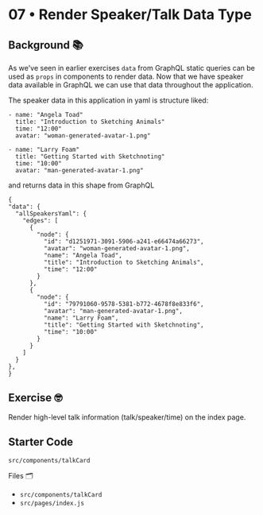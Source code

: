 # 07 • Render Speaker/Talk Data Type

## Background 📚

As we've seen in earlier exercises `data` from GraphQL static queries can be used as `props` in components to render data. Now that we have speaker data available in GraphQL we can use that data throughout the application.

The speaker data in this application in yaml is structure liked:

```
- name: "Angela Toad"
  title: "Introduction to Sketching Animals"
  time: "12:00"
  avatar: "woman-generated-avatar-1.png"

- name: "Larry Foam"
  title: "Getting Started with Sketchnoting"
  time: "10:00"
  avatar: "man-generated-avatar-1.png"
```

and returns data in this shape from GraphQL

```
{
"data": {
  "allSpeakersYaml": {
    "edges": [
      {
        "node": {
          "id": "d1251971-3091-5906-a241-e66474a66273",
          "avatar": "woman-generated-avatar-1.png",
          "name": "Angela Toad",
          "title": "Introduction to Sketching Animals",
          "time": "12:00"
        }
      },
      {
        "node": {
          "id": "79791060-9578-5381-b772-4678f8e833f6",
          "avatar": "man-generated-avatar-1.png",
          "name": "Larry Foam",
          "title": "Getting Started with Sketchnoting",
          "time": "10:00"
        }
      }
    ]
  }
},
}
```

## Exercise 🤓

Render high-level talk information (talk/speaker/time) on the index page.

## Starter Code

`src/components/talkCard`

Files 🗂

- `src/components/talkCard`
- `src/pages/index.js`
